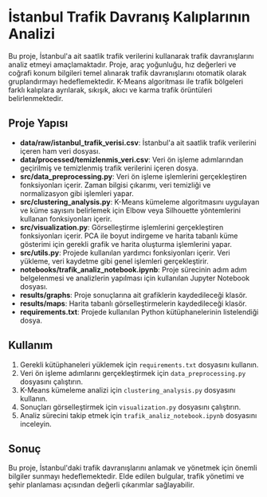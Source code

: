 # İstanbul Trafik Davranış Kalıplarının Analizi

Bu proje, İstanbul'a ait saatlik trafik verilerini kullanarak trafik davranışlarını analiz etmeyi amaçlamaktadır. Proje, araç yoğunluğu, hız değerleri ve coğrafi konum bilgileri temel alınarak trafik davranışlarını otomatik olarak gruplandırmayı hedeflemektedir. K-Means algoritması ile trafik bölgeleri farklı kalıplara ayrılarak, sıkışık, akıcı ve karma trafik örüntüleri belirlenmektedir.

## Proje Yapısı

- **data/raw/istanbul_trafik_verisi.csv**: İstanbul'a ait saatlik trafik verilerini içeren ham veri dosyası.
- **data/processed/temizlenmis_veri.csv**: Veri ön işleme adımlarından geçirilmiş ve temizlenmiş trafik verilerini içeren dosya.
- **src/data_preprocessing.py**: Veri ön işleme işlemlerini gerçekleştiren fonksiyonları içerir. Zaman bilgisi çıkarımı, veri temizliği ve normalizasyon gibi işlemleri yapar.
- **src/clustering_analysis.py**: K-Means kümeleme algoritmasını uygulayan ve küme sayısını belirlemek için Elbow veya Silhouette yöntemlerini kullanan fonksiyonları içerir.
- **src/visualization.py**: Görselleştirme işlemlerini gerçekleştiren fonksiyonları içerir. PCA ile boyut indirgeme ve harita tabanlı küme gösterimi için gerekli grafik ve harita oluşturma işlemlerini yapar.
- **src/utils.py**: Projede kullanılan yardımcı fonksiyonları içerir. Veri yükleme, veri kaydetme gibi genel işlemleri gerçekleştirir.
- **notebooks/trafik_analiz_notebook.ipynb**: Proje sürecinin adım adım belgelenmesi ve analizlerin yapılması için kullanılan Jupyter Notebook dosyası.
- **results/graphs**: Proje sonuçlarına ait grafiklerin kaydedileceği klasör.
- **results/maps**: Harita tabanlı görselleştirmelerin kaydedileceği klasör.
- **requirements.txt**: Projede kullanılan Python kütüphanelerinin listelendiği dosya.

## Kullanım

1. Gerekli kütüphaneleri yüklemek için `requirements.txt` dosyasını kullanın.
2. Veri ön işleme adımlarını gerçekleştirmek için `data_preprocessing.py` dosyasını çalıştırın.
3. K-Means kümeleme analizi için `clustering_analysis.py` dosyasını kullanın.
4. Sonuçları görselleştirmek için `visualization.py` dosyasını çalıştırın.
5. Analiz sürecini takip etmek için `trafik_analiz_notebook.ipynb` dosyasını inceleyin.

## Sonuç

Bu proje, İstanbul'daki trafik davranışlarını anlamak ve yönetmek için önemli bilgiler sunmayı hedeflemektedir. Elde edilen bulgular, trafik yönetimi ve şehir planlaması açısından değerli çıkarımlar sağlayabilir.